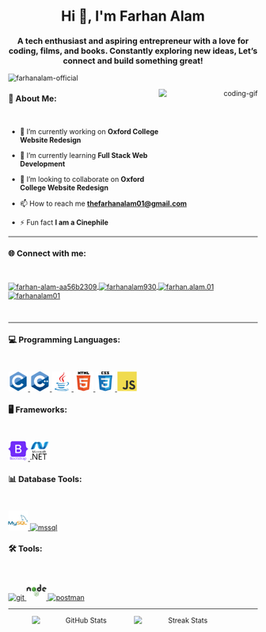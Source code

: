 <h1 align="center">Hi 👋, I'm Farhan Alam</h1>
<h3 align="center">
    A tech enthusiast and aspiring entrepreneur with a love for coding, films, and books. Constantly exploring new ideas, Let’s connect and build something great!
</h3>

<p align="left"> 
    <img src="https://komarev.com/ghpvc/?username=farhanalam-official&label=Profile%20views&color=0e75b6&style=flat" alt="farhanalam-official" /> 
</p>

<div align="right">
    <img align="right" src="https://media2.giphy.com/media/v1.Y2lkPTc5MGI3NjExMDNrYmNhdjNibGVzangzMW1nenp3OGd6aXlvYXc3OXFxbDduZ3ZrMSZlcD12MV9pbnRlcm5hbF9naWZfYnlfaWQmY3Q9Zw/78XCFBGOlS6keY1Bil/giphy.webp" alt="coding-gif" width="200" height="200" />
</div>
    
</div>

<h3>🔧 About Me:</h3>
<br>

- 🔭 I’m currently working on **Oxford College Website Redesign**

- 🌱 I’m currently learning **Full Stack Web Development**

- 👯 I’m looking to collaborate on **Oxford College Website Redesign**

- 📫 How to reach me **thefarhanalam01@gmail.com**

- ⚡ Fun fact **I am a Cinephile**

---

<h3>🌐 Connect with me:</h3>
<br>
<p align="left">
    <a href="https://linkedin.com/in/farhan-alam-aa56b2309" target="blank">
        <img align="center" src="https://raw.githubusercontent.com/rahuldkjain/github-profile-readme-generator/master/src/images/icons/Social/linked-in-alt.svg" alt="farhan-alam-aa56b2309" height="30" width="40" />
    </a>
    <a href="https://fb.com/farhanalam930" target="blank">
        <img align="center" src="https://raw.githubusercontent.com/rahuldkjain/github-profile-readme-generator/master/src/images/icons/Social/facebook.svg" alt="farhanalam930" height="30" width="40" />
    </a>
    <a href="https://instagram.com/farhan.alam.01" target="blank">
        <img align="center" src="https://raw.githubusercontent.com/rahuldkjain/github-profile-readme-generator/master/src/images/icons/Social/instagram.svg" alt="farhan.alam.01" height="30" width="40" />
    </a>
    <a href="https://www.leetcode.com/farhanalam01" target="blank">
        <img align="center" src="https://raw.githubusercontent.com/rahuldkjain/github-profile-readme-generator/master/src/images/icons/Social/leet-code.svg" alt="farhanalam01" height="30" width="40" />
    </a>
</p>
<br>

---

<h3>💻 Programming Languages:</h3>
<br>
<p align="left">
    <a href="https://www.cprogramming.com/" target="_blank" rel="noreferrer">
        <img src="https://raw.githubusercontent.com/devicons/devicon/master/icons/c/c-original.svg" alt="c" width="40" height="40"/>
    </a>
    <a href="https://www.w3schools.com/cpp/" target="_blank" rel="noreferrer">
        <img src="https://raw.githubusercontent.com/devicons/devicon/master/icons/cplusplus/cplusplus-original.svg" alt="cplusplus" width="40" height="40"/>
    </a>
    <a href="https://www.java.com" target="_blank" rel="noreferrer">
        <img src="https://raw.githubusercontent.com/devicons/devicon/master/icons/java/java-original.svg" alt="java" width="40" height="40"/>
    </a>
    <a href="https://www.w3.org/html/" target="_blank" rel="noreferrer">
        <img src="https://raw.githubusercontent.com/devicons/devicon/master/icons/html5/html5-original-wordmark.svg" alt="html5" width="40" height="40"/>
    </a>
    <a href="https://www.w3schools.com/css/" target="_blank" rel="noreferrer">
        <img src="https://raw.githubusercontent.com/devicons/devicon/master/icons/css3/css3-original-wordmark.svg" alt="css3" width="40" height="40"/>
    </a>
    <a href="https://developer.mozilla.org/en-US/docs/Web/JavaScript" target="_blank" rel="noreferrer">
        <img src="https://raw.githubusercontent.com/devicons/devicon/master/icons/javascript/javascript-original.svg" alt="javascript" width="40" height="40"/>
    </a>
</p>

<h3>🖥️ Frameworks:</h3>
<br>
<p align="left">
    <a href="https://getbootstrap.com" target="_blank" rel="noreferrer">
        <img src="https://raw.githubusercontent.com/devicons/devicon/master/icons/bootstrap/bootstrap-plain-wordmark.svg" alt="bootstrap" width="40" height="40"/>
    </a>
    <a href="https://dotnet.microsoft.com/" target="_blank" rel="noreferrer">
        <img src="https://raw.githubusercontent.com/devicons/devicon/master/icons/dot-net/dot-net-original-wordmark.svg" alt="dotnet" width="40" height="40"/>
    </a>
</p>

<h3>📊 Database Tools:</h3>
<br>
<p align="left">
    <a href="https://www.mysql.com/" target="_blank" rel="noreferrer">
        <img src="https://raw.githubusercontent.com/devicons/devicon/master/icons/mysql/mysql-original-wordmark.svg" alt="mysql" width="40" height="40"/>
    </a>
    <a href="https://www.microsoft.com/en-us/sql-server" target="_blank" rel="noreferrer">
        <img src="https://www.svgrepo.com/show/303229/microsoft-sql-server-logo.svg" alt="mssql" width="40" height="40"/>
    </a>
</p>

<h3>🛠️ Tools:</h3>
<br>
<p align="left">
    <a href="https://git-scm.com/" target="_blank" rel="noreferrer">
        <img src="https://www.vectorlogo.zone/logos/git-scm/git-scm-icon.svg" alt="git" width="40" height="40"/>
    </a>
    <a href="https://nodejs.org" target="_blank" rel="noreferrer">
        <img src="https://raw.githubusercontent.com/devicons/devicon/master/icons/nodejs/nodejs-original-wordmark.svg" alt="nodejs" width="40" height="40"/>
    </a>
    <a href="https://postman.com" target="_blank" rel="noreferrer">
        <img src="https://www.vectorlogo.zone/logos/getpostman/getpostman-icon.svg" alt="postman" width="40" height="40"/>
    </a>
</p>

---


<div align="center">
    <img style="display: inline-block; height: 200px; width: 40%;" src="https://github-readme-stats.vercel.app/api?username=farhanalam-official&show_icons=true&locale=en" alt="GitHub Stats" />
    <img style="display: inline-block; height: 200px; width: 40%;" src="https://github-readme-streak-stats.herokuapp.com/?user=farhanalam-official" alt="Streak Stats" />
</div>

